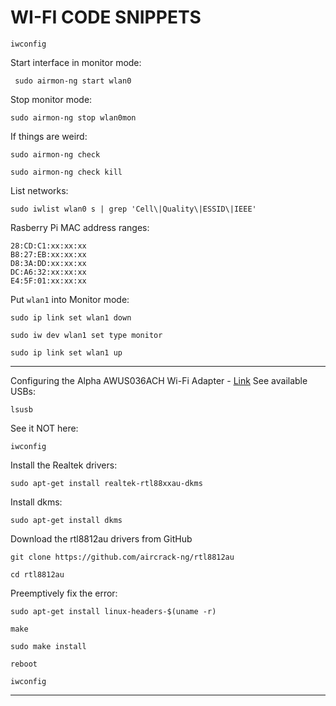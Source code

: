 # WI-FI CODE SNIPPETS
```
iwconfig
```
Start interface in monitor mode:
```
 sudo airmon-ng start wlan0
```
Stop monitor mode:
```
sudo airmon-ng stop wlan0mon
```
If things are weird:
```
sudo airmon-ng check
```
```
sudo airmon-ng check kill
```
List networks:
```
sudo iwlist wlan0 s | grep 'Cell\|Quality\|ESSID\|IEEE'
```
Rasberry Pi MAC address ranges:
```
28:CD:C1:xx:xx:xx
B8:27:EB:xx:xx:xx
D8:3A:DD:xx:xx:xx
DC:A6:32:xx:xx:xx
E4:5F:01:xx:xx:xx
```

Put `wlan1` into Monitor mode:
```
sudo ip link set wlan1 down
```
```
sudo iw dev wlan1 set type monitor
```
```
sudo ip link set wlan1 up
```


---

Configuring the Alpha AWUS036ACH Wi-Fi Adapter - [Link](https://medium.com/@wicked_picker/configuring-the-alpha-awus036ach-wi-fi-adapter-on-kali-linux-eb5ec2826713)
See available USBs:
```
lsusb
```
See it NOT here:
```
iwconfig
```
Install the Realtek drivers:
```
sudo apt-get install realtek-rtl88xxau-dkms
```
Install dkms:
```
sudo apt-get install dkms
```
Download the rtl8812au drivers from GitHub
```
git clone https://github.com/aircrack-ng/rtl8812au
```
```
cd rtl8812au
```
Preemptively fix the error:
```
sudo apt-get install linux-headers-$(uname -r)
```
```
make
```
```
sudo make install
```
```
reboot
```
```
iwconfig
```

---


